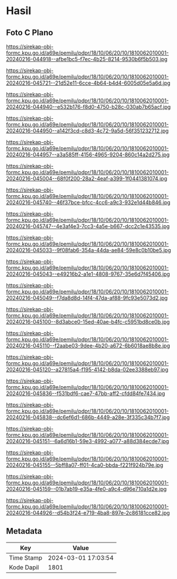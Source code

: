 # Hasil

## Foto C Plano

https://sirekap-obj-formc.kpu.go.id/a69e/pemilu/pdpr/18/10/06/20/10/1810062010001-20240216-044918--afbe1bc5-f7ec-4b25-8214-9530b6f5b503.jpg

https://sirekap-obj-formc.kpu.go.id/a69e/pemilu/pdpr/18/10/06/20/10/1810062010001-20240216-045721--21d52e11-6cce-4b64-b4d4-6005d05e5a6d.jpg

https://sirekap-obj-formc.kpu.go.id/a69e/pemilu/pdpr/18/10/06/20/10/1810062010001-20240216-044940--e532b176-f8d0-4750-b28c-030ab7b65acf.jpg

https://sirekap-obj-formc.kpu.go.id/a69e/pemilu/pdpr/18/10/06/20/10/1810062010001-20240216-044950--a142f3cd-c8d3-4c72-9a5d-56f351232712.jpg

https://sirekap-obj-formc.kpu.go.id/a69e/pemilu/pdpr/18/10/06/20/10/1810062010001-20240216-044957--a3a585ff-4156-4965-9204-860c14a2d275.jpg

https://sirekap-obj-formc.kpu.go.id/a69e/pemilu/pdpr/18/10/06/20/10/1810062010001-20240216-045004--68f0f200-28a2-4eaf-a399-1f0441381074.jpg

https://sirekap-obj-formc.kpu.go.id/a69e/pemilu/pdpr/18/10/06/20/10/1810062010001-20240216-045740--46f37bce-bfcc-4cc6-a9c3-932e1d44b846.jpg

https://sirekap-obj-formc.kpu.go.id/a69e/pemilu/pdpr/18/10/06/20/10/1810062010001-20240216-045747--4e3af4e3-7cc3-4a5e-b667-dcc2c1e43535.jpg

https://sirekap-obj-formc.kpu.go.id/a69e/pemilu/pdpr/18/10/06/20/10/1810062010001-20240216-045033--9f08fab6-354a-44da-ae84-59e8c0b10be5.jpg

https://sirekap-obj-formc.kpu.go.id/a69e/pemilu/pdpr/18/10/06/20/10/1810062010001-20240216-045043--e49216b2-a1e1-4808-9767-35e6d7f45406.jpg

https://sirekap-obj-formc.kpu.go.id/a69e/pemilu/pdpr/18/10/06/20/10/1810062010001-20240216-045049--f7da8d8d-14f4-47da-af88-9fc93e5073d2.jpg

https://sirekap-obj-formc.kpu.go.id/a69e/pemilu/pdpr/18/10/06/20/10/1810062010001-20240216-045100--8d3abce0-15ed-40ae-b4fc-c5951bd8ce0b.jpg

https://sirekap-obj-formc.kpu.go.id/a69e/pemilu/pdpr/18/10/06/20/10/1810062010001-20240216-045110--f2aabe03-9dee-4b20-a672-6b6018ae8b8e.jpg

https://sirekap-obj-formc.kpu.go.id/a69e/pemilu/pdpr/18/10/06/20/10/1810062010001-20240216-045120--a27815a4-f195-4142-b8da-02ee3388eb97.jpg

https://sirekap-obj-formc.kpu.go.id/a69e/pemilu/pdpr/18/10/06/20/10/1810062010001-20240216-045836--f531bdf6-cae7-47bb-aff2-cfdd84fe7434.jpg

https://sirekap-obj-formc.kpu.go.id/a69e/pemilu/pdpr/18/10/06/20/10/1810062010001-20240216-045838--dc6ef6d1-686b-4449-a28e-3f335c34b7f7.jpg

https://sirekap-obj-formc.kpu.go.id/a69e/pemilu/pdpr/18/10/06/20/10/1810062010001-20240216-045151--6a6d16b1-59e3-4992-a077-a88d384ecde7.jpg

https://sirekap-obj-formc.kpu.go.id/a69e/pemilu/pdpr/18/10/06/20/10/1810062010001-20240216-045155--5bff8a07-ff01-4ca0-bbda-f221f924b79e.jpg

https://sirekap-obj-formc.kpu.go.id/a69e/pemilu/pdpr/18/10/06/20/10/1810062010001-20240216-045159--01b7ab19-e35a-4fe0-a9c4-d96e710a1d2e.jpg

https://sirekap-obj-formc.kpu.go.id/a69e/pemilu/pdpr/18/10/06/20/10/1810062010001-20240216-044926--d54b3f24-e719-4ba8-897e-2c86181cce82.jpg


## Metadata

| Key        | Value               |
| ---------- | ------------------- |
| Time Stamp | 2024-03-01 17:03:54 |
| Kode Dapil | 1801                |




